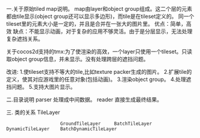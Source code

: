 一.关于原始tiled map说明。
map由layer和object group组成。这二个层的元素都由tile显示(object group还可以显示多边形)，而tile是在tileset定义的。
同一个tileset里的元素大小是一定的，并且是合并在一张大的图片里。
优点：简单，高效
缺点：不能显示动画，对于复杂的应用不够灵活。由于是分层显示，无法处理复杂遮挡关系。

关于cocos2d支持的tmx:为了使渲染的高效，一个layer只使用一个tileset。只读取object group信息，并未显示。没有处理跨层的遮挡问题。

改进:
	1.使tileset支持不等大的tile,比如texture packer生成的图片。
	2.扩展tile的定义，使其对应游戏里的任意对象(包括动画)。
	3.渲染object group。
	4.处理遮挡问题。
	5.支持大图片显示。

二.目录说明
parser 处理成中间数据。
reader 直接生成最终结果。

三.
类的关系
										TileLayer
										
						GroundTileLayer		BatchTileLayer		DynamicTileLayer	BatchDynamicTileLayer	